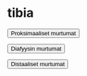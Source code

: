# tibia

<button class="green-button" id="tibia_proksimaalinen">Proksimaaliset murtumat</button>

<button class="green-button" id="tibia_diafyysi">Diafyysin murtumat</button>

<button class="green-button" id="tibia_distaalinen">Distaaliset murtumat</button>

